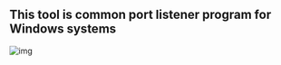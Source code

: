 ## This tool is common port listener program for Windows systems

![img](https://i.imgur.com/GpLDnJb.png)
